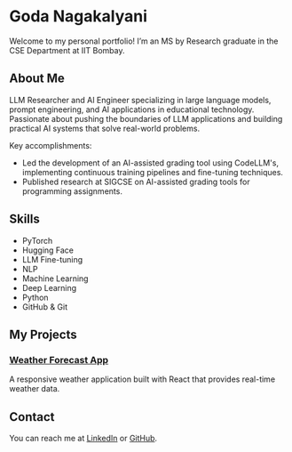 # Goda Nagakalyani
Welcome to my personal portfolio! I’m an MS by Research graduate in the CSE Department at IIT Bombay.

## About Me
LLM Researcher and AI Engineer specializing in large language models, prompt engineering, and AI applications in educational technology. Passionate about pushing the boundaries of LLM applications and building practical AI systems that solve real-world problems.

Key accomplishments:
- Led the development of an AI-assisted grading tool using CodeLLM's, implementing continuous training pipelines and fine-tuning techniques.
- Published research at SIGCSE on AI-assisted grading tools for programming assignments.

## Skills
- PyTorch
- Hugging Face
- LLM Fine-tuning
- NLP
- Machine Learning
- Deep Learning
- Python
- GitHub & Git

## My Projects

### [Weather Forecast App](https://github.com/kalyani-Goda/cs-626)
A responsive weather application built with React that provides real-time weather data.

## Contact
You can reach me at [LinkedIn](https://www.linkedin.com/in/naga-kalyani-goda/) or [GitHub](https://github.com/kalyani-Goda).
